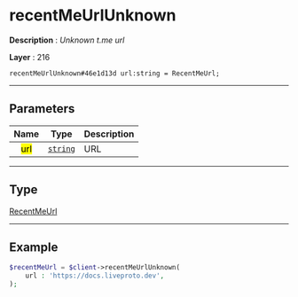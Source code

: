 # recentMeUrlUnknown

**Description** : *Unknown t\.me url*

**Layer** : 216

```tl
recentMeUrlUnknown#46e1d13d url:string = RecentMeUrl;
```

---

## Parameters

| Name | Type | Description |
| :---: | :---: | :--- |
| <mark>url</mark> | [`string`](type/string) | URL |

---

## Type

[RecentMeUrl](type/RecentMeUrl)

---

## Example

```php
$recentMeUrl = $client->recentMeUrlUnknown(
	url : 'https://docs.liveproto.dev',
);
```
